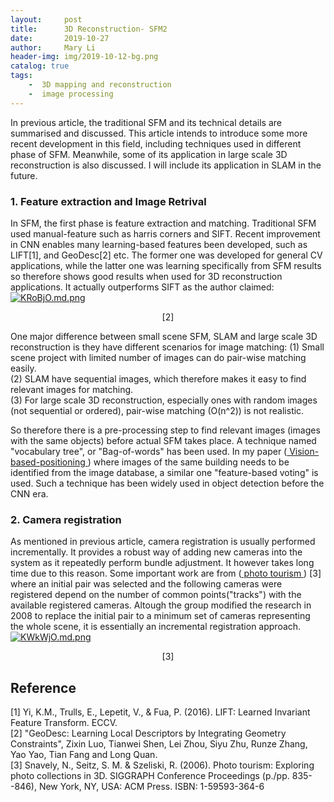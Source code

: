 ```yaml
---
layout:     post
title:      3D Reconstruction- SFM2 
date:       2019-10-27
author:     Mary Li
header-img: img/2019-10-12-bg.png
catalog: true
tags: 
    -  3D mapping and reconstruction
    -  image processing 
---
```


In previous article, the traditional SFM and its technical details are summarised and discussed. This article intends to introduce some more recent development in this field, including techniques used in different phase of SFM.
Meanwhile, some of its application in large scale 3D reconstruction is also discussed. I will include its application in SLAM in the future. 


### 1. Feature extraction and Image Retrival
In SFM, the first phase is feature extraction and matching. Traditional SFM used manual-feature such as harris corners and SIFT. Recent improvement in CNN enables many learning-based features been developed, such as LIFT[1], and GeoDesc[2] etc. The former one was developed
for general CV applications, while the latter one was learning specifically from SFM results so therefore shows good results when used for 3D reconstruction applications. It actually outperforms SIFT as the author claimed:
[![KRoBjO.md.png](https://s2.ax1x.com/2019/10/29/KRoBjO.md.png)](https://imgchr.com/i/KRoBjO)
<center>[2]</center>

One major difference between small scene SFM, SLAM and large scale 3D reconstruction is they have different scenarios for image matching:
(1) Small scene project with limited number of images can do pair-wise matching easily. <br>
(2) SLAM have sequential images, which therefore makes it easy to find relevant images for matching. <br>
(3) For large scale 3D reconstruction, especially ones with random images (not sequential or ordered), pair-wise matching (O(n^2)) is not realistic. <br>

So therefore there is a pre-processing step to find relevant images (images with the same objects) before actual SFM takes place. A technique named "vocabulary tree", or "Bag-of-words" has been used. In my paper (<a href="http://marysfishingpool.tk///2019/10/07/Vision-based-positioning/"> Vision-based-positioning </a>) where images of the same building needs to be identified from the image database, 
a similar one  "feature-based voting" is used. Such a technique has been widely used in object detection before the CNN era. 

### 2. Camera registration
As mentioned in previous article, camera registration is usually performed incrementally. It provides a robust way of adding new cameras into the system as it repeatedly perform bundle adjustment. It however takes long time due to this reason.
Some important work are from (<a href="http://phototour.cs.washington.edu/ /"> photo tourism </a>) [3] where an initial pair was selected and the following cameras were registered depend on the number of common
points("tracks") with the available registered cameras. Altough the group modified the research in 2008 to replace the initial pair to a minimum set of cameras representing the whole scene, it is essentially an incremental registration approach.
<br>
[![KWkWjO.md.png](https://s2.ax1x.com/2019/10/29/KWkWjO.md.png)](https://imgchr.com/i/KWkWjO)
<center>[3]</center>







## Reference
[1] Yi, K.M., Trulls, E., Lepetit, V., & Fua, P. (2016). LIFT: Learned Invariant Feature Transform. ECCV.<br>
[2] "GeoDesc: Learning Local Descriptors by Integrating Geometry Constraints", Zixin Luo, Tianwei Shen, Lei Zhou, Siyu Zhu, Runze Zhang, Yao Yao, Tian Fang and Long Quan. <br>
[3] Snavely, N., Seitz, S. M. & Szeliski, R. (2006). Photo tourism: Exploring photo collections in 3D. SIGGRAPH Conference Proceedings (p./pp. 835--846), New York, NY, USA: ACM Press. ISBN: 1-59593-364-6 <br>